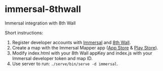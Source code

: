 # immersal-8thwall
Immersal integration with 8th Wall

Short instructions:

1. Register developer accounts with [Immersal](https://developer.immersal.com) and [8th Wall](https://www.8thwall.com/).
2. Create a map with the Immersal Mapper app ([App Store](https://apps.apple.com/us/app/immersal-mapper/id1466607906) & [Play Store](https://play.google.com/store/apps/details?id=com.immersal.sdk.mapper&hl=en&gl=US&pli=1)).
3. Modify index.html with your 8th Wall appKey and index.js with your Immersal developer token and map ID.
4. Use server to run: `./serve/bin/serve -d immersal`.
